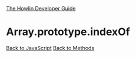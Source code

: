 [The Howlin Developer Guide](/index.md)



Array.prototype.indexOf
=======================

[Back to JavaScript](../index.md)
[Back to Methods](../methods.md)



